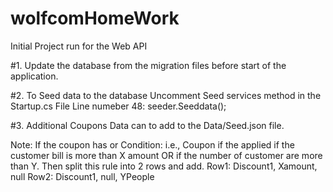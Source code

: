 # wolfcomHomeWork
Initial Project run for the Web API

#1. Update the database from the migration files before start of the application.

#2. To Seed data to the database Uncomment Seed services method in the Startup.cs File Line numeber 48: seeder.Seeddata();

#3. Additional Coupons Data can to add to the Data/Seed.json file.

Note: If the coupon has or Condition: 
i.e., Coupon if the applied if the customer bill is more than X amount OR if the number of customer are more than Y. 
Then split this rule into 2 rows and add.
Row1: Discount1, Xamount, null
Row2: Discount1, null, YPeople
